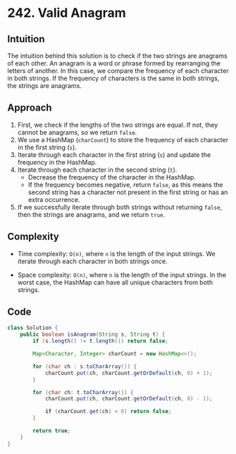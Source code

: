 # 242. Valid Anagram

## Intuition

The intuition behind this solution is to check if the two strings are anagrams of each other. An anagram is a word or phrase formed by rearranging the letters of another. In this case, we compare the frequency of each character in both strings. If the frequency of characters is the same in both strings, the strings are anagrams.

## Approach

1. First, we check if the lengths of the two strings are equal. If not, they cannot be anagrams, so we return `false`.
2. We use a HashMap (`charCount`) to store the frequency of each character in the first string (`s`).
3. Iterate through each character in the first string (`s`) and update the frequency in the HashMap.
4. Iterate through each character in the second string (`t`).
   - Decrease the frequency of the character in the HashMap.
   - If the frequency becomes negative, return `false`, as this means the second string has a character not present in the first string or has an extra occurrence.
5. If we successfully iterate through both strings without returning `false`, then the strings are anagrams, and we return `true`.

## Complexity

- Time complexity: `O(n)`, where `n` is the length of the input strings. We iterate through each character in both strings once.

- Space complexity: `O(n)`, where `n` is the length of the input strings. In the worst case, the HashMap can have all unique characters from both strings.

## Code

```java
class Solution {
    public boolean isAnagram(String s, String t) {
        if (s.length() != t.length()) return false;

        Map<Character, Integer> charCount = new HashMap<>();

        for (char ch : s.toCharArray()) {
            charCount.put(ch, charCount.getOrDefault(ch, 0) + 1);
        }

        for (char ch: t.toCharArray()) {
            charCount.put(ch, charCount.getOrDefault(ch, 0) - 1);

            if (charCount.get(ch) < 0) return false;
        }

        return true;
    }
}
```
